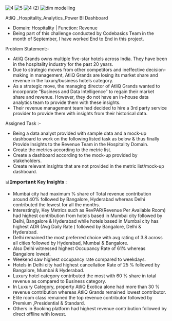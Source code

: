 ![4](https://github.com/user-attachments/assets/4087012d-fd40-4ecc-a492-f10c0b71f23b)
![5](https://github.com/user-attachments/assets/32bbe4e2-a129-41f3-b970-a45544eef827)
![4  (2)](https://github.com/user-attachments/assets/5c9f2f78-10fa-49e7-a604-397d24c7b7cd)
![dim modelling](https://github.com/user-attachments/assets/4a422244-1b9f-430a-87f0-83b7da53bdd9)



  AtliQ _Hospitality_Analytics_Power BI Dashboard
- Domain: Hospitality | Function: Revenue
- Being part of this challenge conducted by Codebasics Team in the month of September, I have worked End to End in this project.

Problem Statement:- 
- AtliQ Grands owns multiple five-star hotels across India. They have been in the hospitality industry for the past 20 years. 
- Due to strategic moves from other competitors and ineffective decision-making in management, AtliQ Grands are losing its market share and revenue in the luxury/business hotels category.
- As a strategic move, the managing director of AtliQ Grands wanted to incorporate “Business and Data Intelligence” to regain their market share and revenue. However, they do not have an in-house data analytics team to provide them with these insights.
- Their revenue management team had decided to hire a 3rd party service provider to provide them with insights from their historical data.

Assigned Task :- 
 - Being a data analyst provided with sample data and a mock-up dashboard to work on the following listed task as below & thus finally Provide Insights to the Revenue Team in the Hospitality Domain.
- Create the metrics according to the metric list.
- Create a dashboard according to the mock-up provided by stakeholders.
- Create relevant insights that are not provided in the metric list/mock-up dashboard.

📊𝗜𝗺𝗽𝗼𝗿𝘁𝗮𝗻𝘁 𝐊𝐞𝐲 𝐈𝐧𝐬𝐢𝐠𝐡𝐭𝐬 :

- Mumbai city had maximum % share of Total revenue contribution around 40% followed by Bangalore, Hyderabad whereas Delhi contributed the lowest for all the months.
- Interestingly, Key Metrics such as RevPAR(Revenue Per Available Room) had highest contribution from hotels based in Mumbai city followed by Delhi, Bangalore & Hyderabad while hotels based in Mumbai city has highest ADR (Avg Daily Rate ) followed by Bangalore, Delhi & Hyderabad.
- Delhi remained the most preferred choice with avg rating of 3.8 across all cities followed by Hyderabad, Mumbai & Bangalore.
- Also Delhi witnessed highest Occupancy Rate of 61% whereas Bangalore lowest. 
- Weekend saw highest occupancy rate compared to weekdays.
- Hotels in Delhi city had highest cancellation Rate of 25 % followed by Bangalore, Mumbai & Hyderabad.
- Luxury hotel category contributed the most with 60 % share in total revenue as compared to Business category. 
- In Luxury Category, property AtliQ Exotica alone had more than 30 % revenue contribution whereas AtliQ Grands remained lowest contributor.
- Elite room class remained the top revenue contributor followed by Premium ,Presidential & Standard.
- Others in Booking platform had highest revenue contribution followed by direct offline with lowest. 
